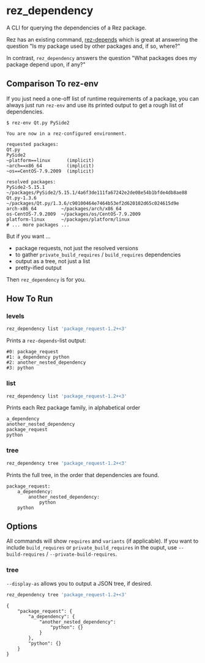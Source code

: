 # rez_dependency

A CLI for querying the dependencies of a Rez package.

Rez has an existing command,
[rez-depends](https://github.com/nerdvegas/rez/wiki/Command-Line-Tools#rez-depends)
which is great at answering the question "Is my package used by other packages
and, if so, where?"

In contrast, `rez_dependency` answers the question "What packages does my
package depend upon, if any?"


## Comparison To rez-env
If you just need a one-off list of runtime requirements of a package, you can
always just run `rez-env` and use its printed output to get a rough list
of dependencies.

```
$ rez-env Qt.py PySide2

You are now in a rez-configured environment.

requested packages:
Qt.py
PySide2
~platform==linux      (implicit)
~arch==x86_64         (implicit)
~os==CentOS-7.9.2009  (implicit)

resolved packages:
PySide2-5.15.1      ~/packages/PySide2/5.15.1/4a6f3de111fa67242e2de08e54b1bfde4db8ae88
Qt.py-1.3.6         ~/packages/Qt.py/1.3.6/c90100464e7464b53ef2d620102d65c024615d9e
arch-x86_64         ~/packages/arch/x86_64
os-CentOS-7.9.2009  ~/packages/os/CentOS-7.9.2009
platform-linux      ~/packages/platform/linux
# ... more packages ...
```

But if you want ...

- package requests, not just the resolved versions
- to gather `private_build_requires` / `build_requires` dependencies
- output as a tree, not just a list
- pretty-ified output

Then `rez_dependency` is for you.


## How To Run
### levels
```sh
rez_dependency list 'package_request-1.2+<3'
```

Prints a `rez-depends`-list output:

```
#0: package_request
#1: a_dependency python
#2: another_nested_dependency
#3: python
```

### list
```sh
rez_dependency list 'package_request-1.2+<3'
```

Prints each Rez package family, in alphabetical order

```
a_dependency
another_nested_dependency
package_request
python
```

### tree
```sh
rez_dependency tree 'package_request-1.2+<3'
```

Prints the full tree, in the order that dependencies are found.

```
package_request:
    a_dependency:
        another_nested_dependency:
            python
    python
```


## Options
All commands will show `requires` and `variants` (if applicable). If you want
to include `build_requires` or `private_build_requires` in the ouput, use
`--build-requires` / `--private-build-requires`.

### tree
`--display-as` allows you to output a JSON tree, if desired.

```sh
rez_dependency tree 'package_request-1.2+<3'
```

```
{
    "package_request": {
        "a_dependency": {
            "another_nested_dependency":
                "python": {}
            }
        },
        "python": {}
    }
}
```
